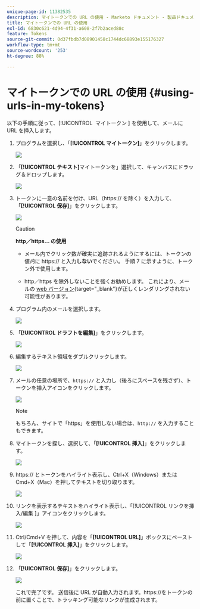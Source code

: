 ```yaml
---
unique-page-id: 11382535
description: マイトークンでの URL の使用 - Marketo ドキュメント - 製品ドキュメント
title: マイトークンでの URL の使用
exl-id: 6830c621-4d94-4f31-a608-2f7b2aced88c
feature: Tokens
source-git-commit: 0d37fbdb7d08901458c1744dc68893e155176327
workflow-type: tm+mt
source-wordcount: '253'
ht-degree: 88%

---
```


# マイトークンでの URL の使用 {#using-urls-in-my-tokens}

以下の手順に従って、[!UICONTROL &#x200B; マイトークン &#x200B;] を使用して、メールに URL を挿入します。

1. プログラムを選択し、「**[!UICONTROL マイトークン]**」をクリックします。

   ![](assets/one-4.png)

1. 「**[!UICONTROL テキスト]**&#x200B;マイトークンを」選択して、キャンバスにドラッグ＆ドロップします。

   ![](assets/two-4.png)

1. トークンに一意の名前を付け、URL（https:// を除く）を入力して、「**[!UICONTROL 保存]**」をクリックします。

   ![](assets/three-4.png)

   >[!CAUTION]
   >
   >**http／https… の使用**
   >
   >* メール内でクリック数が確実に追跡されるようにするには、トークンの値&#x200B;_内_&#x200B;に https:// と入力&#x200B;**しない**&#x200B;でください。 手順 7 に示すように、トークン外で使用します。
   >
   >* http／https を除外しないことを強くお勧めします。 これにより、メールの [web バージョン](/help/marketo/product-docs/email-marketing/general/functions-in-the-editor/add-a-view-as-web-page-link-to-an-email.md){target="_blank"}が正しくレンダリングされない可能性があります。

1. プログラム内のメールを選択します。

   ![](assets/four-3.png)

1. 「**[!UICONTROL ドラフトを編集]**」をクリックします。

   ![](assets/five-3.png)

1. 編集するテキスト領域をダブルクリックします。

   ![](assets/six-1.png)

1. メールの任意の場所で、`https://` と入力し（後ろにスペースを残さず）、トークンを挿入アイコンをクリックします。

   ![](assets/seven.png)

   >[!NOTE]
   >
   >もちろん、サイトで「https」を使用しない場合は、`http://` を入力することもできます。

1. マイトークンを探し、選択して、「**[!UICONTROL 挿入]**」をクリックします。

   ![](assets/eight.png)

1. https:// とトークンをハイライト表示し、Ctrl+X（Windows）またはCmd+X（Mac）を押してテキストを切り取ります。

   ![](assets/nine.png)

1. リンクを表示するテキストをハイライト表示し、「[!UICONTROL &#x200B; リンクを挿入/編集 &#x200B;]」アイコンをクリックします。

   ![](assets/ten.png)

1. Ctrl/Cmd+V を押して、内容を「**[!UICONTROL URL]**」ボックスにペーストして「**[!UICONTROL 挿入]**」をクリックします。

   ![](assets/eleven.png)

1. 「**[!UICONTROL 保存]**」をクリックします。

   ![](assets/twelve.png)

   これで完了です。 送信後に URL が自動入力されます。https://をトークンの前に置くことで、トラッキング可能なリンクが生成されます。
